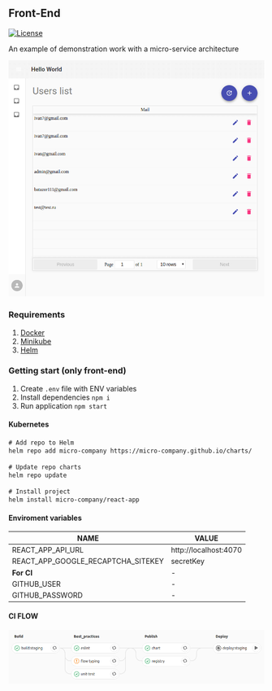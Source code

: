 ## Front-End

[![License](https://img.shields.io/npm/l/sequelize.svg?maxAge=2592000?style=plastic)](https://github.com/micro-company/react-app/blob/master/LICENSE)

An example of demonstration work with a micro-service architecture

![UserPage](./docs/UserPage.png)

### Requirements

1. [Docker](https://docs.docker.com/install/)
1. [Minikube](https://kubernetes.io/docs/tasks/tools/install-minikube/)
1. [Helm](https://docs.helm.sh/using_helm/#installing-helm)

### Getting start (only front-end)

1. Create `.env` file with ENV variables
2. Install dependencies `npm i`
3. Run application `npm start`

#### Kubernetes

```
# Add repo to Helm
helm repo add micro-company https://micro-company.github.io/charts/

# Update repo charts
helm repo update

# Install project
helm install micro-company/react-app
```

#### Enviroment variables

| **NAME**                           | **VALUE**             |
| ---------------------------------- | --------------------- |
| REACT_APP_API_URL                  | http://localhost:4070 |
| REACT_APP_GOOGLE_RECAPTCHA_SITEKEY | secretKey             |
| **For CI**                         | -                     |
| GITHUB_USER                        | -                     |
| GITHUB_PASSWORD                    | -                     |

#### CI FLOW

![ci-flow](./docs/ci-flow.png)
